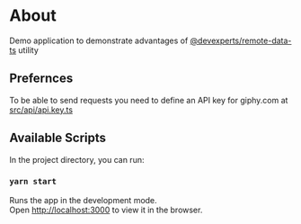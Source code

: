 # About

Demo application to demonstrate advantages of [@devexperts/remote-data-ts](https://github.com/devexperts/remote-data-ts) utility

## Prefernces

To be able to send requests you need to define an API key for giphy.com at [src/api/api.key.ts](src/api/api.key.ts)

## Available Scripts

In the project directory, you can run:

### `yarn start`

Runs the app in the development mode.<br />
Open [http://localhost:3000](http://localhost:3000) to view it in the browser.